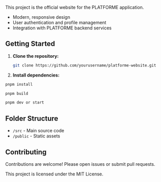 This project is the official website for the PLATFORME application.



- Modern, responsive design
- User authentication and profile management
- Integration with PLATFORME backend services

## Getting Started

1. **Clone the repository:**
    ```bash
    git clone https://github.com/yourusername/platforme-website.git
    ```
2. **Install dependencies:**

 ```bash
pnpm install

pnpm build

pnpm dev or start

 ```
## Folder Structure

- `/src` - Main source code
- `/public` - Static assets

## Contributing

Contributions are welcome! Please open issues or submit pull requests.



This project is licensed under the MIT License.